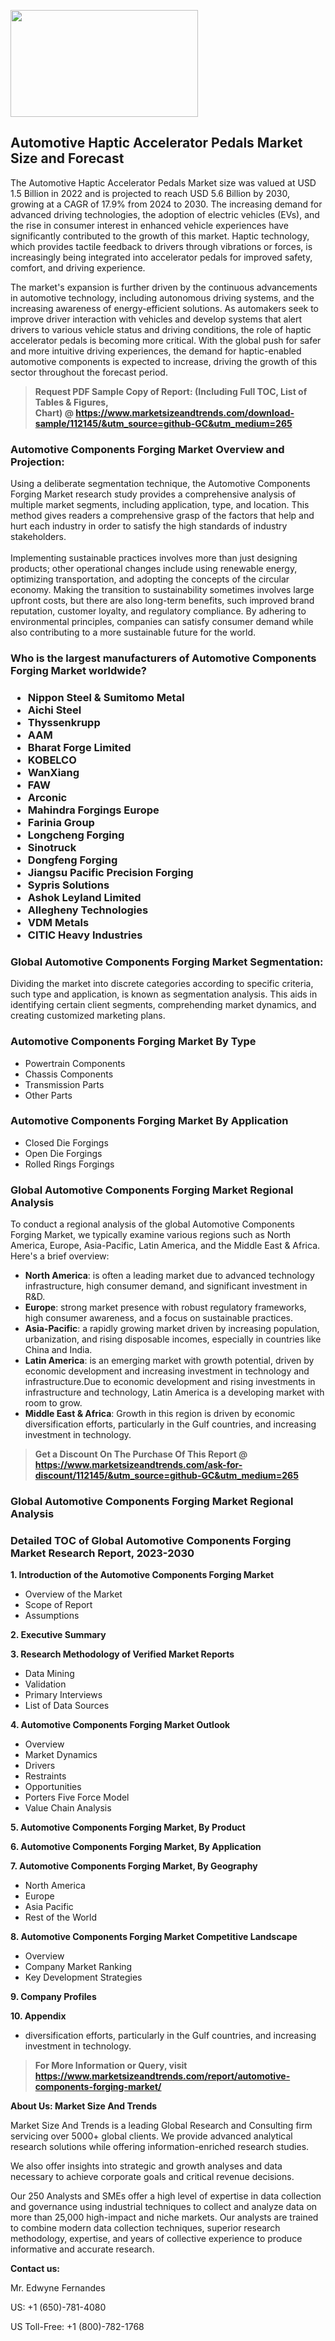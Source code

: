 <p><img class="alignnone size-medium wp-image-20088" src="https://ffe5etoiles.com/wp-content/uploads/2024/12/MST1-300x171.png" alt="" width="300" height="171" /></p><h2>Automotive Haptic Accelerator Pedals Market Size and Forecast</h2><p>The Automotive Haptic Accelerator Pedals Market size was valued at USD 1.5 Billion in 2022 and is projected to reach USD 5.6 Billion by 2030, growing at a CAGR of 17.9% from 2024 to 2030. The increasing demand for advanced driving technologies, the adoption of electric vehicles (EVs), and the rise in consumer interest in enhanced vehicle experiences have significantly contributed to the growth of this market. Haptic technology, which provides tactile feedback to drivers through vibrations or forces, is increasingly being integrated into accelerator pedals for improved safety, comfort, and driving experience.</p><p>The market's expansion is further driven by the continuous advancements in automotive technology, including autonomous driving systems, and the increasing awareness of energy-efficient solutions. As automakers seek to improve driver interaction with vehicles and develop systems that alert drivers to various vehicle status and driving conditions, the role of haptic accelerator pedals is becoming more critical. With the global push for safer and more intuitive driving experiences, the demand for haptic-enabled automotive components is expected to increase, driving the growth of this sector throughout the forecast period.</p></p><blockquote id="" class=""><strong>Request PDF Sample Copy of Report: (Including Full TOC, List of Tables &amp; Figures, Chart)&nbsp;@&nbsp;<strong><a href="https://www.marketsizeandtrends.com/download-sample/112145/&utm_source=github-GC&utm_medium=265" target="_blank">https://www.marketsizeandtrends.com/download-sample/112145/&utm_source=github-GC&utm_medium=265</a></strong></strong></blockquote><h3 id="" class="">Automotive Components Forging Market&nbsp;Overview and Projection:</h3><p id="" class="">Using a deliberate segmentation technique, the Automotive Components Forging Market research study provides a comprehensive analysis of multiple market segments, including application, type, and location. This method gives readers a comprehensive grasp of the factors that help and hurt each industry in order to satisfy the high standards of industry stakeholders. <br /> <br />Implementing sustainable practices involves more than just designing products; other operational changes include using renewable energy, optimizing transportation, and adopting the concepts of the circular economy. Making the transition to sustainability sometimes involves large upfront costs, but there are also long-term benefits, such improved brand reputation, customer loyalty, and regulatory compliance. By adhering to environmental principles, companies can satisfy consumer demand while also contributing to a more sustainable future for the world.</p><h3 id="" class="">Who is the largest manufacturers of&nbsp;Automotive Components Forging Market worldwide?</h3><h3 class=""><p><ul><li>Nippon Steel & Sumitomo Metal </li><li> Aichi Steel </li><li> Thyssenkrupp </li><li> AAM </li><li> Bharat Forge Limited </li><li> KOBELCO </li><li> WanXiang </li><li> FAW </li><li> Arconic </li><li> Mahindra Forgings Europe </li><li> Farinia Group </li><li> Longcheng Forging </li><li> Sinotruck </li><li> Dongfeng Forging </li><li> Jiangsu Pacific Precision Forging </li><li> Sypris Solutions </li><li> Ashok Leyland Limited </li><li> Allegheny Technologies </li><li> VDM Metals </li><li> CITIC Heavy Industries</li></ul></p></h3><h3 id="" class="">Global&nbsp;Automotive Components Forging Market Segmentation:</h3><p id="" class="">Dividing the market into discrete categories according to specific criteria, such type and application, is known as segmentation analysis. This aids in identifying certain client segments, comprehending market dynamics, and creating customized marketing plans.</p><h3 id="" class="">Automotive Components Forging Market&nbsp;By Type</h3><p><p><ul><li>Powertrain Components</li><li> Chassis Components</li><li> Transmission Parts</li><li> Other Parts</p></li></ul></p></p><h3 id="" class="">Automotive Components Forging Market&nbsp;By Application</h3><p class=""><p><ul><li>Closed Die Forgings</li><li> Open Die Forgings</li><li> Rolled Rings Forgings</li></ul></p></p><h3 id="" class="">Global Automotive Components Forging Market Regional Analysis</h3><p id="" class="">To conduct a regional analysis of the global Automotive Components Forging Market, we typically examine various regions such as North America, Europe, Asia-Pacific, Latin America, and the Middle East &amp; Africa. Here's a brief overview:</p><ul><li><strong>North America</strong>: is often a leading market due to advanced technology infrastructure, high consumer demand, and significant investment in R&amp;D.</li><li><strong>Europe</strong>: strong market presence with robust regulatory frameworks, high consumer awareness, and a focus on sustainable practices.</li><li><strong>Asia-Pacific</strong>: a rapidly growing market driven by increasing population, urbanization, and rising disposable incomes, especially in countries like China and India.</li><li><strong>Latin America</strong>: is an emerging market with growth potential, driven by economic development and increasing investment in technology and infrastructure.Due to economic development and rising investments in infrastructure and technology, Latin America is a developing market with room to grow.</li><li><strong>Middle East &amp; Africa</strong>: Growth in this region is driven by economic diversification efforts, particularly in the Gulf countries, and increasing investment in technology.</li></ul><blockquote id="" class=""><strong>Get a Discount On The Purchase Of This Report @ <strong><a href="https://www.marketsizeandtrends.com/ask-for-discount/112145/&utm_source=github-GC&utm_medium=265" target="_blank">https://www.marketsizeandtrends.com/ask-for-discount/112145/&utm_source=github-GC&utm_medium=265</a></strong></strong></blockquote><h3 id="" class="">Global Automotive Components Forging Market Regional Analysis</h3><h3 id="" class="">Detailed TOC of Global Automotive Components Forging Market Research Report, 2023-2030</h3><p id="" class=""><strong>1. Introduction of the Automotive Components Forging Market</strong></p><ul><li>Overview of the Market</li><li>Scope of Report</li><li>Assumptions</li></ul><p id="" class=""><strong>2. Executive Summary</strong></p><p id="" class=""><strong>3. Research Methodology of Verified Market Reports</strong></p><ul><li>Data Mining</li><li>Validation</li><li>Primary Interviews</li><li>List of Data Sources</li></ul><p id="" class=""><strong>4. Automotive Components Forging Market Outlook</strong></p><ul><li>Overview</li><li>Market Dynamics</li><li>Drivers</li><li>Restraints</li><li>Opportunities</li><li>Porters Five Force Model</li><li>Value Chain Analysis</li></ul><p id="" class=""><strong>5. Automotive Components Forging Market, By Product</strong></p><p id="" class=""><strong>6. Automotive Components Forging Market, By Application</strong></p><p id="" class=""><strong>7. Automotive Components Forging Market, By Geography</strong></p><ul><li>North America</li><li>Europe</li><li>Asia Pacific</li><li>Rest of the World</li></ul><p id="" class=""><strong>8. Automotive Components Forging Market Competitive Landscape</strong></p><ul><li>Overview</li><li>Company Market Ranking</li><li>Key Development Strategies</li></ul><p id="" class=""><strong>9. Company Profiles</strong></p><p id="" class=""><strong>10. Appendix</strong></p><ul><li>diversification efforts, particularly in the Gulf countries, and increasing investment in technology.</li></ul><blockquote id="" class=""><strong>For More Information or Query, visit <strong><strong><a href="https://www.marketsizeandtrends.com/report/automotive-components-forging-market/" target="_blank">https://www.marketsizeandtrends.com/report/automotive-components-forging-market/</a></strong></strong></strong></blockquote><p id="" class=""><strong>About Us: Market Size And Trends</strong></p><p id="" class="">Market Size And Trends is a leading Global Research and Consulting firm servicing over 5000+ global clients. We provide advanced analytical research solutions while offering information-enriched research studies.</p><p id="" class="">We also offer insights into strategic and growth analyses and data necessary to achieve corporate goals and critical revenue decisions.</p><p id="" class="">Our 250 Analysts and SMEs offer a high level of expertise in data collection and governance using industrial techniques to collect and analyze data on more than 25,000 high-impact and niche markets. Our analysts are trained to combine modern data collection techniques, superior research methodology, expertise, and years of collective experience to produce informative and accurate research.</p><p id="" class=""><strong>Contact us:</strong></p><p id="" class="">Mr. Edwyne Fernandes</p><p id="" class="">US: +1 (650)-781-4080</p><p id="" class="">US Toll-Free: +1 (800)-782-1768</p>
